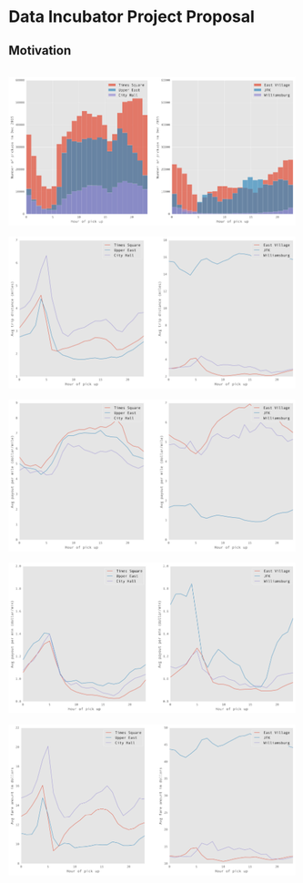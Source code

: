 # Data Incubator Project Proposal

## Motivation

<br>
<img  src = "https://github.com/yxb201/DataIncubator/blob/master/hist_pickups.png" />
<br>

<br>
<img  src = "https://github.com/yxb201/DataIncubator/blob/master/avg_tripdist.png" />
<br>

<br>
<img  src = "https://github.com/yxb201/DataIncubator/blob/master/payout_per_mile.png" />
<br>

<br>
<img  src = "https://github.com/yxb201/DataIncubator/blob/master/payout_per_min.png" />
<br>

<br>
<img  src = "https://github.com/yxb201/DataIncubator/blob/master/avg_fare.png" />
<br>
